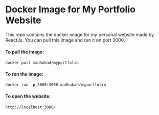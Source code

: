 # Docker Image for My Portfolio Website
This repo contains the docker image for my personal website made by ReactJs. You can pull this image and run it on port 3000.

#### To pull the image:
`docker pull madhukad/myportfolio`

#### To run the image:
`docker run -p 3000:3000 madhukad/myportfolio`

#### To open the website:
`http://localhost:3000/`

